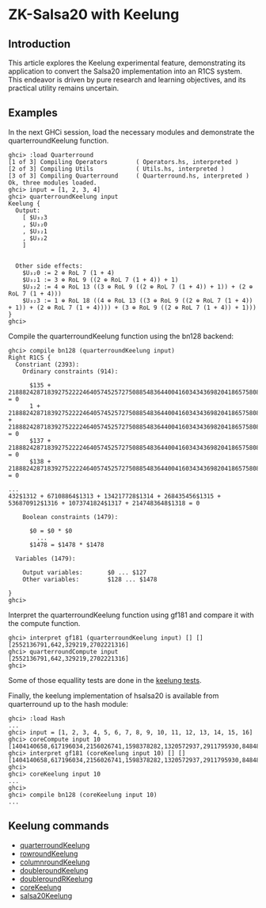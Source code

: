# ZK-Salsa20 with Keelung

## Introduction

This article explores the Keelung experimental feature, demonstrating its application to convert the Salsa20 implementation into an R1CS system. This endeavor is driven by pure research and learning objectives, and its practical utility remains uncertain.

## Examples

In the next GHCi session, load the necessary modules and demonstrate the quarterroundKeelung function.

```
ghci> :load Quarterround
[1 of 3] Compiling Operators        ( Operators.hs, interpreted )
[2 of 3] Compiling Utils            ( Utils.hs, interpreted )
[3 of 3] Compiling Quarterround     ( Quarterround.hs, interpreted )
Ok, three modules loaded.
ghci> input = [1, 2, 3, 4]
ghci> quarterroundKeelung input
Keelung {
  Output:
    [ $U₃₂3
    , $U₃₂0
    , $U₃₂1
    , $U₃₂2
    ]


  Other side effects: 
    $U₃₂0 := 2 ⊕ RoL 7 (1 + 4)
    $U₃₂1 := 3 ⊕ RoL 9 ((2 ⊕ RoL 7 (1 + 4)) + 1)
    $U₃₂2 := 4 ⊕ RoL 13 ((3 ⊕ RoL 9 ((2 ⊕ RoL 7 (1 + 4)) + 1)) + (2 ⊕ RoL 7 (1 + 4)))
    $U₃₂3 := 1 ⊕ RoL 18 ((4 ⊕ RoL 13 ((3 ⊕ RoL 9 ((2 ⊕ RoL 7 (1 + 4)) + 1)) + (2 ⊕ RoL 7 (1 + 4)))) + (3 ⊕ RoL 9 ((2 ⊕ RoL 7 (1 + 4)) + 1)))
}
ghci> 
```

Compile the quarterroundKeelung function using the bn128 backend:

```
ghci> compile bn128 (quarterroundKeelung input)
Right R1CS {
  Constriant (2393): 
    Ordinary constraints (914):

      $135 + 21888242871839275222246405745257275088548364400416034343698204186575808495616$320 = 0
      1 + 21888242871839275222246405745257275088548364400416034343698204186575808495616$136 + 21888242871839275222246405745257275088548364400416034343698204186575808495616$321 = 0
      $137 + 21888242871839275222246405745257275088548364400416034343698204186575808495616$322 = 0
      $138 + 21888242871839275222246405745257275088548364400416034343698204186575808495616$323 = 0

...
432$1312 + 67108864$1313 + 134217728$1314 + 268435456$1315 + 536870912$1316 + 1073741824$1317 + 2147483648$1318 = 0

    Boolean constraints (1479):

      $0 = $0 * $0
        ...
      $1478 = $1478 * $1478

  Variables (1479):

    Output variables:       $0 ... $127
    Other variables:        $128 ... $1478

}
ghci>

```

Interpret the quarterroundKeelung function using gf181 and compare it with the compute function.

```
ghci> interpret gf181 (quarterroundKeelung input) [] []
[2552136791,642,329219,2702221316]
ghci> quarterroundCompute input
[2552136791,642,329219,2702221316]
ghci> 
```

Some of those equallity tests are done in the [keelung tests](../test/unit/keelung/Spec.hs). 

Finally, the keelung implementation of hsalsa20 is available from quarterround up to the hash module:

```
ghci> :load Hash
...
ghci> input = [1, 2, 3, 4, 5, 6, 7, 8, 9, 10, 11, 12, 13, 14, 15, 16]
ghci> coreCompute input 10
[1404140658,617196034,2156026741,1598378282,1320572937,2911795930,848484521,1720253549,2259298508,1446763222,3297210283,2542453712,1082050453,992640523,3623268820,2227813485]
ghci> interpret gf181 (coreKeelung input 10) [] []
[1404140658,617196034,2156026741,1598378282,1320572937,2911795930,848484521,1720253549,2259298508,1446763222,3297210283,2542453712,1082050453,992640523,3623268820,2227813485]
ghci>
ghci> coreKeelung input 10
...
ghci> 
ghci> compile bn128 (coreKeelung input 10)
...
```

## Keelung commands

- [quarterroundKeelung](https://oxarbitrage.github.io/salsa20-docs/salsa20/Quarterround.html#v:quarterroundKeelung)
- [rowroundKeelung](https://oxarbitrage.github.io/salsa20-docs/salsa20/Rowround.html#v:rowroundKeelung)
- [columnroundKeelung](https://oxarbitrage.github.io/salsa20-docs/salsa20/Columnround.html#v:columnroundKeelung)
- [doubleroundKeelung](https://oxarbitrage.github.io/salsa20-docs/salsa20/Doubleround.html#v:doubleroundKeelung)
- [doubleroundRKeelung](https://oxarbitrage.github.io/salsa20-docs/salsa20/Doubleround.html#v:doubleroundRKeelung)
- [coreKeelung](https://oxarbitrage.github.io/salsa20-docs/salsa20/Hash.html#v:coreKeelung)
- [salsa20Keelung](https://oxarbitrage.github.io/salsa20-docs/salsa20/Hash.html#v:salsa20Keelung)
